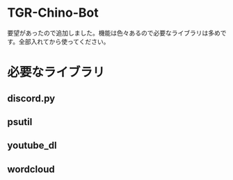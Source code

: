 # TGR-Chino-Bot
要望があったので追加しました。機能は色々あるので必要なライブラリは多めです。全部入れてから使ってください。

# 必要なライブラリ
## discord.py
## psutil
## youtube_dl
## wordcloud
